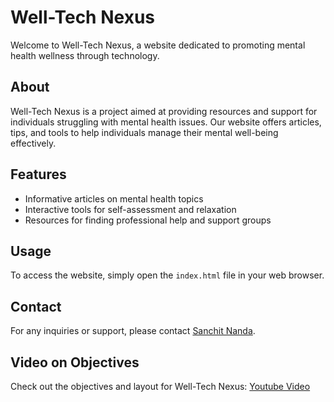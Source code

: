 
# Well-Tech Nexus

Welcome to Well-Tech Nexus, a website dedicated to promoting mental health wellness through technology.

## About
Well-Tech Nexus is a project aimed at providing resources and support for individuals struggling with mental health issues. Our website offers articles, tips, and tools to help individuals manage their mental well-being effectively.

## Features
- Informative articles on mental health topics
- Interactive tools for self-assessment and relaxation
- Resources for finding professional help and support groups

## Usage
To access the website, simply open the `index.html` file in your web browser.


## Contact
For any inquiries or support, please contact [Sanchit Nanda](mailto:sanchitnanda03@gmail.com).

## Video on Objectives
Check out the objectives and layout for Well-Tech Nexus: [Youtube Video](https://youtu.be/HPpeIl7YUL0)
